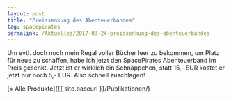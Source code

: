 ```yaml
---
layout: post
title: "Preissenkung des Abenteuerbandes"
tag: spacepirates
permalink: /Aktuelles/2017-03-24-preissenkung-des-abenteuerbandes
---
```


Um evtl. doch noch mein Regal voller Bücher leer zu bekommen, um Platz für neue zu schaffen, habe ich jetzt den SpacePirates Abenteuerband im Preis gesenkt. Jetzt ist er wirklich ein Schnäppchen, statt 15,- EUR kostet er jetzt nur noch 5,- EUR. Also schnell zuschlagen!

[&raquo; Alle Produkte]({{ site.baseurl }}/Publikationen/)
